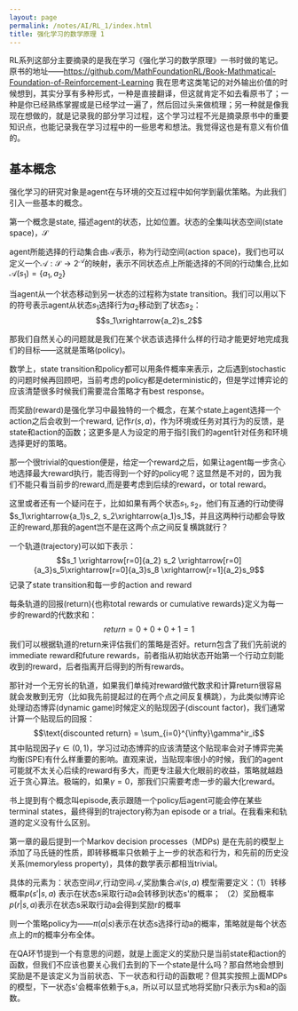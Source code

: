 ```yaml
---
layout: page
permalink: /notes/AI/RL_1/index.html
title: 强化学习的数学原理 1
---
```



RL系列这部分主要摘录的是我在学习《强化学习的数学原理》一书时做的笔记。原书的地址——https://github.com/MathFoundationRL/Book-Mathmatical-Foundation-of-Reinforcement-Learning
我在思考这类笔记的对外输出价值的时候想到，其实分享有多种形式，一种是直接翻译，但这就肯定不如去看原书了；一种是你已经熟练掌握或是已经学过一遍了，然后回过头来做梳理；另一种就是像我现在想做的，就是记录我的部分学习过程，这个学习过程不光是摘录原书中的重要知识点，也能记录我在学习过程中的一些思考和想法。我觉得这也是有意义有价值的。

## 基本概念
强化学习的研究对象是agent在与环境的交互过程中如何学到最优策略。为此我们引入一些基本的概念。

第一个概念是state, 描述agent的状态，比如位置。状态的全集叫状态空间(state space)，$\mathcal{S}$

agent所能选择的行动集合由$\mathcal{A}$表示，称为行动空间(action space)，我们也可以定义一个$\mathcal{A}:\mathcal{S}\to2^\mathcal{A}$的映射，表示不同状态点上所能选择的不同的行动集合,比如$\mathcal{A}(s_1)=\{a_1,a_2\}$

当agent从一个状态移动到另一状态的过程称为state transition。我们可以用以下的符号表示agent从状态$s_1$选择行为$a_2$移动到了状态$s_2$：
$$s_1\xrightarrow{a_2}s_2$$

那我们自然关心的问题就是我们在某个状态该选择什么样的行动才能更好地完成我们的目标——这就是策略(policy)。

数学上，state transition和policy都可以用条件概率来表示，之后遇到stochastic的问题时候再回顾吧，当前考虑的policy都是deterministic的，但是学过博弈论的应该清楚很多时候我们需要混合策略才有best response。

而奖励(reward)是强化学习中最独特的一个概念，在某个state上agent选择一个action之后会收到一个reward, 记作$r(s,a)$，作为环境或任务对其行为的反馈，是state和action的函数；这更多是人为设定的用于指引我们的agent针对任务和环境选择更好的策略。

那一个很trivial的question便是，给定一个reward之后，如果让agent每一步贪心地选择最大reward执行，能否得到一个好的policy呢？这显然是不对的，因为我们不能只看当前步的reward,而是要考虑到后续的reward，or total reward。

这里或者还有一个疑问在于，比如如果有两个状态$s_1,s_2$，他们有互通的行动使得$s_1\xrightarrow{a_1}s_2, s_2\xrightarrow{a_1}s_1$，并且这两种行动都会导致正的reward,那我的agent岂不是在这两个点之间反复横跳就行？

一个轨道(trajectory)可以如下表示：
$$s_1 \xrightarrow[r=0]{a_2} s_2 \xrightarrow[r=0]{a_3}s_5\xrightarrow[r=0]{a_3}s_8 \xrightarrow[r=1]{a_2}s_9$$
记录了state transition和每一步的action and reward

每条轨道的回报(return){也称total rewards or cumulative rewards}定义为每一步的reward的代数求和：
$$return = 0+0+0+1=1$$
我们可以根据轨道的return来评估我们的策略是否好。return包含了我们先前说的immediate reward和future rewards，前者指从初始状态开始第一个行动立刻能收到的reward，后者指离开后得到的所有rewards。

那针对一个无穷长的轨道，如果我们单纯对reward做代数求和计算return很容易就会发散到无穷（比如我先前提起过的在两个点之间反复横跳），为此类似博弈论处理动态博弈(dynamic game)时候定义的贴现因子(discount factor)，我们通常计算一个贴现后的回报：
$$\text{discounted return} = \sum_{i=0}^{\infty}\gamma^ir_i$$
其中贴现因子$\gamma \in (0,1)$，学习过动态博弈的应该清楚这个贴现率会对子博弈完美均衡(SPE)有什么样重要的影响。直观来说，当贴现率很小的时候，我们的agent可能就不太关心后续的reward有多大，而更专注最大化眼前的收益，策略就越趋近于贪心算法。极端的，如果$\gamma=0$，那我们只需要考虑一步的最大化reward。

书上提到有个概念叫episode,表示跟随一个policy后agent可能会停在某些terminal states，最终得到的trajectory称为an episode or a trial。在我看来和轨道的定义没有什么区别。

第一章的最后提到一个Markov decision processes（MDPs) 
是在先前的模型上添加了马氏链的性质，即转移概率只依赖于上一步的状态和行为，和先前的历史没关系(memoryless property)，具体的数学表示都相当trivial。

具体的元素为：状态空间$\mathcal{S}$,行动空间$\mathcal{A}$,奖励集合$\mathcal{R}(s,a)$ 
模型需要定义：（1）转移概率$p(s'|s,a)$ 表示在状态s采取行动a会转移到状态s'的概率； （2）奖励概率$p(r|s,a)$表示在状态s采取行动a会得到奖励r的概率

则一个策略policy为——$\pi(a|s)$表示在状态s选择行动a的概率，策略就是每个状态点上的$\pi$的概率分布全体。

在QA环节提到一个有意思的问题，就是上面定义的奖励只是当前state和action的函数，但我们不应该也要关心我们去到的下一个state是什么吗？那自然地会想到奖励是不是该定义为当前状态、下一状态和行动的函数呢？但其实按照上面MDPs的模型，下一状态s'会概率依赖于s,a，所以可以显式地将奖励r只表示为s和a的函数。
